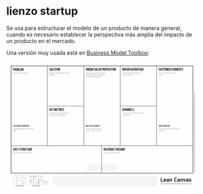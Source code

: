 # lienzo startup

Se usa para estructurar el modelo de un producto de manera general, cuando es necesario establecer la perspectiva más amplia del impacto de un producto en el mercado.

Una versión muy usada está en [Business Model Toolbox](https://bmtoolbox.net/tools/lean-canvas/):

![lienzo-startup.png](lienzo-startup.png)
